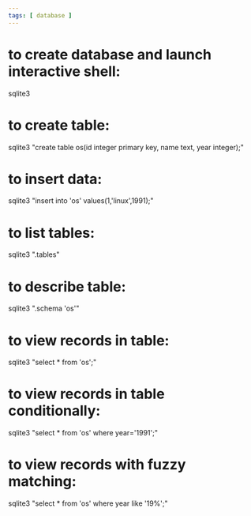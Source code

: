 ```yaml
---
tags: [ database ]
---
```

# to create database and launch interactive shell:
sqlite3 <database>

# to create table:
sqlite3 <database> "create table os(id integer primary key, name text, year integer);"

# to insert data:
sqlite3 <database> "insert into 'os' values(1,'linux',1991);"

# to list tables:
sqlite3 <database> ".tables"

# to describe table:
sqlite3 <database> ".schema 'os'"

# to view records in table:
sqlite3 <database> "select * from 'os';"

# to view records in table conditionally:
sqlite3 <database> "select * from 'os' where year='1991';"

# to view records with fuzzy matching:
sqlite3 <database> "select * from 'os' where year like '19%';"

